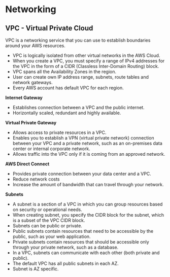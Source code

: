 # Networking

## VPC - Virtual Private Cloud
VPC is a networking service that you can use to establish boundaries around your AWS resources.
  - VPC is logically isolated from other virtual networks in the AWS Cloud.
  - When you create a VPC, you must specify a range of IPv4 addresses for the VPC in the form of a CIDR (Classless Inter-Domain Routing) block.
  - VPC spans all the Availability Zones in the region.
  - User can create own IP address range, subnets, route tables and network gateways.
  - Every AWS account has default VPC for each region.

**Internet Gateway** 
  - Establishes connection between a VPC and the public internet.
  - Horizontally scaled, redundant and highly available.

**Virtual Private Gateway** 
  - Allows access to private resources in a VPC.
  - Enables you to establish a VPN (virtual private network) connection between your VPC and a private network, such as an on-premises data center or internal corporate network.
  - Allows traffic into the VPC only if it is coming from an approved network.

**AWS Direct Connect**
  - Provides private connection between your data center and a VPC.
  - Reduce network costs 
  - Increase the amount of bandwidth that can travel through your network.

**Subnets**
  - A subnet is a section of a VPC in which you can group resources based on security or operational needs.
  - When creating subnet, you specify the CIDR block for the subnet, which is a subset of the VPC CIDR block.
  - Subnets can be public or private.
  - Public subnets contain resources that need to be accessible by the public, such as your web application.
  - Private subnets contain resources that should be accessible only through your private network, such as a database.
  - In a VPC, subnets can communicate with each other (both private and public).
  - The default VPC has all public subnets in each AZ.
  - Subnet is AZ specific. 
